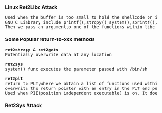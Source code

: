 ### Linux Ret2Libc Attack 
<pre>Used when the buffer is too small to hold the shellcode or if the stack is non-executable. 
GNU C Linbrary include printf(),strcpy(),system(),sprintf(), and many others. 
Then we pass an argumentto one of the functions within libc <b>by overwriting the return pointer with the wanted functions address.</b> 
</pre>

### Some Popular return-to-xxx methods 
<pre><b>ret2strcpy & ret2gets</b>
Potentially overwrite data at any location 

<b>ret2sys</b> 
system() func executes the parameter passed with /bin/sh 

<b>ret2plt</b>
return to PLT,where we obtain a list of functions used within a program. 
overwrite the return pointer with an entry in the PLT and pass the arguments of our choice. 
Used when PIE(position independent executable) is on. It doesn't randomize program image(code segment) and PLT. ?????
</pre>

### Ret2Sys Attack 
<pre>
</pre>

